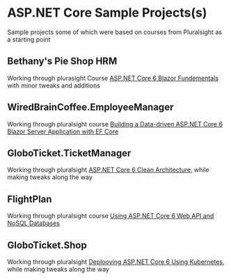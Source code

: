 # ASP.NET Core Sample Projects(s)

Sample projects some of which were based on courses from Pluralsight as a starting point

## Bethany's Pie Shop HRM

Working through plurasight Course [ASP.NET Core 6 Blazor Fundementals](https://app.pluralsight.com/library/courses/asp-dot-net-core-6-blazor-fundamentals) with minor tweaks and additions

## WiredBrainCoffee.EmployeeManager

Working through pluralsight course 
[Building a Data-driven ASP.NET Core 6 Blazor Server Application with EF Core](https://app.pluralsight.com/library/courses/asp-dot-net-core-6-blazor-ef-core-server-application-data-driven)

## GloboTicket.TicketManager

Working through pluralsight [ASP.NET Core 6 Clean Architecture](https://app.pluralsight.com/library/courses/asp-dot-net-core-6-clean-architecture), while making tweaks along the way

## FlightPlan

Working through pluralsight course [Using ASP.NET Core 6 Web API and NoSQL Databases](https://app.pluralsight.com/library/courses/asp-dot-net-core-6-webapi-using-nosql-databases)

## GloboTicket.Shop

Working through pluralsight [Deplooying ASP.NET Core 6 Using Kubernetes](https://app.pluralsight.com/library/courses/asp-dot-net-core-6-kubernetes), while making tweaks along the way
